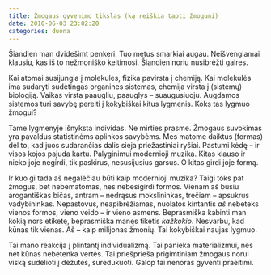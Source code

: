 ```yaml
---
title: Žmogaus gyvenimo tikslas (ką reiškia tapti žmogumi)
date: 2010-06-03 23:02:20
categories: duona
---
```


Šiandien man dvidešimt penkeri. Tuo metus smarkiai augau. Neišvengiamai klausiu, kas iš to nežmoniško keitimosi. Šiandien noriu nusibrėžti gaires.

Kai atomai susijungia į molekules, fizika pavirsta į chemiją. Kai molekulės ima sudaryti sudėtingas organines sistemas, chemija virsta į (sistemų) biologiją. Vaikas virsta paaugliu, paauglys – suaugusiuoju. Augdamos sistemos turi savybę pereiti į kokybiškai kitus lygmenis. Koks tas lygmuo žmogui?

Tame lygmenyje išnyksta individas. Ne mirties prasme. Žmogaus suvokimas yra pavaldus statistinėms aplinkos savybėms. Mes matome daiktus (formas) dėl to, kad juos sudarančias dalis sieja priežastiniai ryšiai. Pastumi kėdę – ir visos kojos pajuda kartu. Palyginimui modernioji muzika. Kitas klauso ir nieko joje negirdi, tik paskirus, nesusijusius garsus. O kitas girdi joje formą.

Ir kuo gi tada aš negalėčiau būti kaip modernioji muzika? Taigi toks pat žmogus, bet nebematomas, nes nebesigirdi formos. Vienam aš būsiu arogantiškas bičas, antram – nedrąsus mokslininkas, trečiam – apsukrus vadybininkas. Nepastovus, neapibrėžiamas, nuolatos kintantis *aš* nebeteks vienos formos, vieno veido – ir vieno asmens. Beprasmiška kabinti man kokią nors etiketę, beprasmiška manęs tikėtis *kažkokio*. Nesvarbu, kad kūnas tik vienas. Aš – kaip milijonas žmonių. Tai kokybiškai naujas lygmuo.

Tai mano reakcija į plintantį individualizmą. Tai panieka materializmui, nes net kūnas nebetenka vertės. Tai priešprieša prigimtiniam žmogaus norui viską sudėlioti į dėžutes, suredukuoti. Galop tai nenoras gyventi praeitimi.

